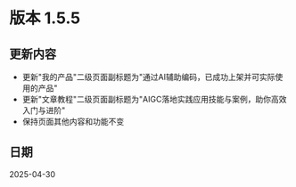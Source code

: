 # 版本 1.5.5

## 更新内容

- 更新"我的产品"二级页面副标题为"通过AI辅助编码，已成功上架并可实际使用的产品"
- 更新"文章教程"二级页面副标题为"AIGC落地实践应用技能与案例，助你高效入门与进阶"
- 保持页面其他内容和功能不变

## 日期

2025-04-30
